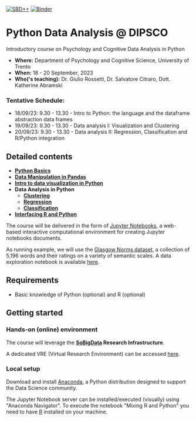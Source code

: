 
[![SBD++](https://img.shields.io/badge/Available%20on-SoBigData%2B%2B-green)](https://sobigdata.d4science.org/group/sobigdataatdipsco/)
[![Binder](https://mybinder.org/badge_logo.svg)](https://mybinder.org/v2/gh/GiulioRossetti/DIPSCO_Python_Data_Analysis/HEAD)


# Python Data Analysis @ DIPSCO 
Introductory course on Psychology and Cognitive Data Analysis in Python 


- **Where:** Department of Psychology and Cognitive Science, University of Trento
- **When:** 18 - 20 September, 2023
- **Who('s teaching):** Dr. Giulio Rossetti, Dr. Salvatore Citraro, Dott. Katherine Abramski


### Tentative Schedule:

- 18/09/23: 9.30 - 13.30 - Intro to Python: the language and the dataframe abstraction data frames 
- 19/09/23: 9.30 - 13.30 - Data analysis I: Visualization and Clustering
- 20/09/23: 9.30 - 13.30 - Data analysis II: Regression, Classification and R/Python integration

## Detailed contents

- **[Python Basics](notebooks/1.%20Python%20Basics.ipynb)**
- **[Data Manipulation in Pandas](notebooks/2.%20Data%20manipulation%20in%20Pandas.ipynb)**
- **[Intro to data visualization in Python](notebooks/3.%20Data%20viz.ipynb)**
- **Data Analysis in Python**
  - **[Clustering](notebooks/4.%20Clustering.ipynb)**
  - **[Regression](notebooks/5.%20Regression.ipynb)**
  - **[Classification](notebooks/6.%20Classification.ipynb)**
- **[Interfacing R and Python](notebooks/7.%20Mixing%20R%20and%20Python.ipynb)**

The course will be delivered in the form of [Jupyter Notebooks](https://jupyter.org/), a web-based interactive computational environment for creating Jupyter notebooks documents.

As running example, we will use the [Glasgow Norms dataset](https://psycnet.apa.org/record/2019-30354-017), a collection of 5,196 words and their ratings on a variety of semantic scales.
A data exploration notebook is available [here](notebooks/0.%20Data%20Exploration.ipynb).

## Requirements

- Basic knowledge of Python (optional) and R (optional)

## Getting started

### Hands-on (online) environment

The course will leverage the **[SoBigData](http://www.sobigdata.eu/) Research Infrastructure**. 

A dedicated VRE (Virtual Research Environment) can be accessed [here](https://sobigdata.d4science.org/group/sobigdataatdipsco/).

### Local setup

Download and install [Anaconda](https://www.anaconda.com/), a Python distribution designed to support the Data Science community.

The Jupyter Notebook server can be installed/executed (visually) using "Anaconda Navigator". 
To execute the notebook  "Mixing R and Python" you need to have [R](https://www.r-project.org/) installed on your machine.
